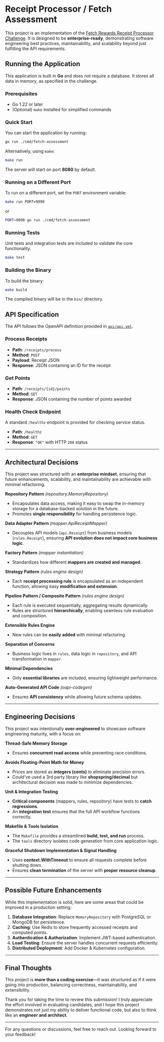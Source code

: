 # Receipt Processor / Fetch Assessment

This project is an implementation of the [Fetch Rewards Receipt Processor Challenge](https://github.com/fetch-rewards/receipt-processor-challenge).
It is designed to be **enterprise-ready**, demonstrating software engineering best practices, maintainability, and scalability beyond just fulfilling the API requirements.

## Running the Application

This application is built in **Go** and does not require a database. It stores all data in memory, as specified in the challenge.

### Prerequisites

- Go 1.22 or later
- (Optional) `make` installed for simplified commands

### Quick Start

You can start the application by running:

```sh
go run ./cmd/fetch-assessment
```

Alternatively, using `make`:

```sh
make run
```

The server will start on port **8080** by default.

### Running on a Different Port

To run on a different port, set the `PORT` environment variable:

```sh
make run PORT=9090
```

or

```sh
PORT=9090 go run ./cmd/fetch-assessment
```

### Running Tests

Unit tests and integration tests are included to validate the core functionality.

```sh
make test
```

### Building the Binary

To build the binary:

```sh
make build
```

The compiled binary will be in the `bin/` directory.

## API Specification

The API follows the OpenAPI definition provided in [`api/api.yml`](./api/api.yml).

### **Process Receipts**

- **Path**: `/receipts/process`
- **Method**: `POST`
- **Payload**: Receipt JSON
- **Response**: JSON containing an ID for the receipt

### **Get Points**

- **Path**: `/receipts/{id}/points`
- **Method**: `GET`
- **Response**: JSON containing the number of points awarded

### **Health Check Endpoint**

A standard `/healthz` endpoint is provided for checking service status.

- **Path**: `/healthz`
- **Method**: `GET`
- **Response**: `"OK"` with HTTP `200` status

---

## Architectural Decisions

This project was structured with an **enterprise mindset**, ensuring that future enhancements, scalability, and maintainability are achievable with minimal refactoring.

**Repository Pattern** *(repository.MemoryRepository)*
   - Encapsulates data access, making it easy to swap the in-memory storage for a database-backed solution in the future.
   - Promotes **single responsibility** for handling persistence logic.

**Data Adapter Pattern** *(mapper.ApiReceiptMapper)*
   - Decouples API models (`api.Receipt`) from business models (`rules.Receipt`), ensuring **API evolution does not impact core business logic**.

**Factory Pattern** *(mapper instantiation)*
   - Standardizes how different **mappers are created and managed**.

**Strategy Pattern** *(rules engine design)*
   - Each **receipt processing rule** is encapsulated as an independent function, allowing easy **modification and extension**.

**Pipeline Pattern / Composite Pattern** *(rules engine design)*
   - Each rule is executed sequentially, aggregating results dynamically.
   - Rules are structured **hierarchically**, enabling seamless rule evaluation and composition.

**Extensible Rules Engine**
   - New rules can be **easily added** with minimal refactoring.

**Separation of Concerns**
   - Business logic lives in `rules`, data logic in `repository`, and API transformation in `mapper`.

**Minimal Dependencies**
   - Only **essential libraries** are included, ensuring lightweight performance.

**Auto-Generated API Code** *(oapi-codegen)*
   - Ensures **API consistency** while allowing future schema updates.

---

## Engineering Decisions

This project was intentionally **over-engineered** to showcase software engineering maturity, with a focus on:

**Thread-Safe Memory Storage**
   - Ensures **concurrent read access** while preventing race conditions.

**Avoids Floating-Point Math for Money**
   - Prices are stored as **integers (cents)** to eliminate precision errors.
   - Could've used a 3rd party library like **shopspring/decimal** but architectural decision was made to minimize dependencies.

**Unit & Integration Testing**
   - **Critical components** (mappers, rules, repository) have tests to **catch regressions**.
   - An **integration test** ensures that the full API workflow functions correctly.

**Makefile & Tools Isolation**
   - The `Makefile` provides a streamlined **build, test, and run** process.
   - The `tools` directory isolates code generation from core application logic.

**Graceful Shutdown Implementation & Signal Handling**
   - Uses **context.WithTimeout** to ensure all requests complete before shutting down.
   - Ensures **clean termination** of the server with **proper resource cleanup**.


---

## Possible Future Enhancements

While this implementation is solid, here are some areas that could be improved in a production setting:

1. **Database Integration**: Replace `MemoryRepository` with PostgreSQL or MongoDB for persistence.
2. **Caching**: Use Redis to store frequently accessed receipts and computed points.
3. **Authentication & Authorization**: Implement JWT-based authentication.
4. **Load Testing**: Ensure the server handles concurrent requests efficiently.
5. **Distributed Deployment**: Add Docker & Kubernetes configuration.

---

## Final Thoughts

This project is **more than a coding exercise**—it was structured as if it were going into production, balancing correctness, maintainability, and extensibility.

Thank you for taking the time to review this submission! I truly appreciate the effort involved in evaluating candidates, and I hope this project demonstrates not just my ability to deliver functional code, but also to think like an **engineer and architect**.

---

For any questions or discussions, feel free to reach out. Looking forward to your feedback!

